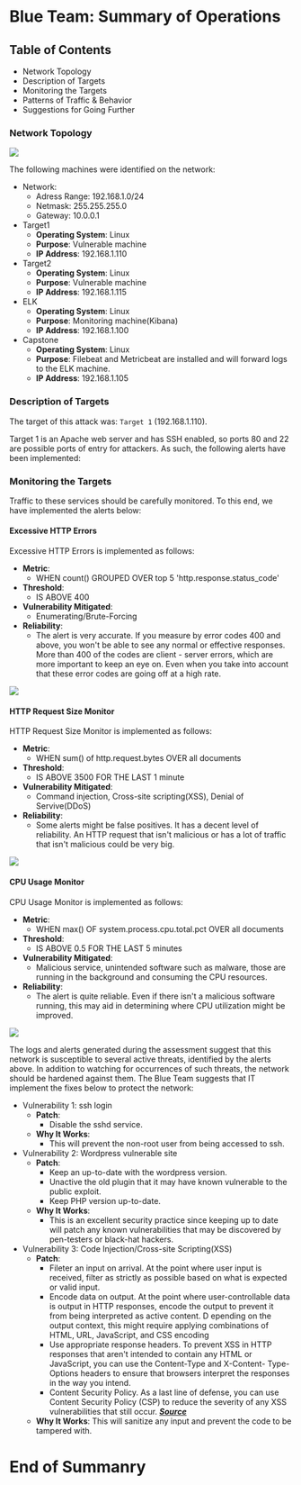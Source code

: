 # Blue Team: Summary of Operations

## Table of Contents
- Network Topology
- Description of Targets
- Monitoring the Targets
- Patterns of Traffic & Behavior
- Suggestions for Going Further

### Network Topology
![](https://github.com/pboonman196/Final_Project_CyberBootcamp/blob/main/Screenshot_defensive_template/Picture1.png)

The following machines were identified on the network:

- Network:
  - Adress Range: 192.168.1.0/24
  - Netmask: 255.255.255.0
  - Gateway: 10.0.0.1
- Target1
  - **Operating System**: Linux
  - **Purpose**: Vulnerable machine
  - **IP Address**: 192.168.1.110
- Target2
  - **Operating System**: Linux
  - **Purpose**: Vulnerable machine
  - **IP Address**: 192.168.1.115
- ELK
  - **Operating System**: Linux
  - **Purpose**: Monitoring machine(Kibana)
  - **IP Address**: 192.168.1.100
- Capstone
  - **Operating System**: Linux
  - **Purpose**: Filebeat and Metricbeat are installed and will forward logs to the ELK machine.
  - **IP Address**: 192.168.1.105

### Description of Targets

The target of this attack was: `Target 1` (192.168.1.110).

Target 1 is an Apache web server and has SSH enabled, so ports 80 and 22 are possible ports of entry for attackers. As such, the following alerts have been implemented:

### Monitoring the Targets

Traffic to these services should be carefully monitored. To this end, we have implemented the alerts below:

#### Excessive HTTP Errors

Excessive HTTP Errors is implemented as follows:
  - **Metric**: 
      - WHEN count() GROUPED OVER top 5 'http.response.status_code' 
  - **Threshold**: 
      - IS ABOVE 400
  - **Vulnerability Mitigated**: 
      - Enumerating/Brute-Forcing
  - **Reliability**: 
      - The alert is very accurate. If you measure by error codes 400 and above, you won't be able to see any normal or effective responses. More than 400 of the         codes           are client - server errors, which are more important to keep an eye on. Even when you take into account that these error codes are going off at a high rate.

![](https://github.com/pboonman196/Final_Project_CyberBootcamp/blob/main/Screenshot_defensive_template/excessive_http_errors_alert.png)

#### HTTP Request Size Monitor

HTTP Request Size Monitor is implemented as follows:
  - **Metric**: 
      - WHEN sum() of http.request.bytes OVER all documents 
  - **Threshold**: 
      - IS ABOVE 3500 FOR THE LAST 1 minute   
  - **Vulnerability Mitigated**: 
      - Command injection, Cross-site scripting(XSS), Denial of Servive(DDoS)  
  - **Reliability**: 
      - Some alerts might be false positives. It has a decent level of reliability. An HTTP request that isn't malicious or has a lot of traffic that isn't malicious could be           very big. 

![](https://github.com/pboonman196/Final_Project_CyberBootcamp/blob/main/Screenshot_defensive_template/http_request_size_monitor_alert.png)

#### CPU Usage Monitor
CPU Usage Monitor is implemented as follows:
  - **Metric**: 
      - WHEN max() OF system.process.cpu.total.pct OVER all documents
  - **Threshold**: 
      - IS ABOVE 0.5 FOR THE LAST 5 minutes
  - **Vulnerability Mitigated**: 
      - Malicious service, unintended software such as malware, those are running in the background and consuming the CPU resources.    
  - **Reliability**: 
      - The alert is quite reliable. Even if there isn't a malicious software running, this may aid in determining where CPU utilization might be improved.

![](https://github.com/pboonman196/Final_Project_CyberBootcamp/blob/main/Screenshot_defensive_template/cpu_usage_monitor_alert.png)

The logs and alerts generated during the assessment suggest that this network is susceptible to several active threats, identified by the alerts above. In addition to watching for occurrences of such threats, the network should be hardened against them. The Blue Team suggests that IT implement the fixes below to protect the network:
- Vulnerability 1: ssh login
  - **Patch**: 
     - Disable the sshd service.
  - **Why It Works**: 
     - This will prevent the non-root user from being accessed to ssh.
- Vulnerability 2: Wordpress vulnerable site
  - **Patch**: 
     - Keep an up-to-date with the wordpress version.
     - Unactive the old plugin that it may have known vulnerable to the public exploit.
     - Keep PHP version up-to-date.
  - **Why It Works**: 
     - This is an excellent security practice since keeping up to date will patch any known vulnerabilities that may be discovered by pen-testers or black-hat hackers.
- Vulnerability 3: Code Injection/Cross-site Scripting(XSS)
  - **Patch**: 
     - Fileter an input on arrival. At the point where user input is received, filter as strictly as possible based on what is expected or valid input.
     - Encode data on output. At the point where user-controllable data is output in HTTP responses, encode the output to prevent it from being interpreted as active content. D        epending on the output context, this might require applying combinations of HTML, URL, JavaScript, and CSS encoding
     - Use appropriate response headers. To prevent XSS in HTTP responses that aren't intended to contain any HTML or JavaScript, you can use the Content-Type and X-Content-            Type-Options headers to ensure that browsers interpret the responses in the way you intend.
     - Content Security Policy. As a last line of defense, you can use Content Security Policy (CSP) to reduce the severity of any XSS vulnerabilities that still occur. 
     ***[Source](https://portswigger.net/web-security/cross-site-scripting)*** 
  - **Why It Works**: This will sanitize any input and prevent the code to be tampered with.

# End of Summanry
